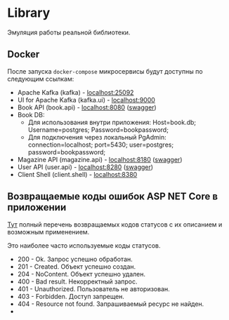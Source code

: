 # Library

Эмуляция работы реальной библиотеки.

## Docker

После запуска `docker-compose` микросервисы будут доступны по следующим ссылкам:
+ Apache Kafka (kafka) - [localhost:25092](http://localhost:25092)
+ UI for Apache Kafka (kafka.ui) - [localhost:9000](http://localhost:9000)
+ Book API (book.api) - [localhost:8080](http://localhost:8080) ([swagger](http://localhost:8080/swagger/index.html))
+ Book DB:
	- Для использования внутри приложения: Host=book.db; Username=postgres; Password=bookpassword;
	- Для подключения через локальный PgAdmin: connection=localhost; port=5430; user=postgres; password=bookpassword;
+ Magazine API (magazine.api) - [localhost:8180](http://localhost:8180) ([swagger](http://localhost:8180/swagger/index.html))
+ User API (user.api) - [localhost:8280](http://localhost:8280) ([swagger](http://localhost:8280/swagger/index.html))
+ Client Shell (client.shell) - [localhost:8380](http://localhost:8380)

## Возвращаемые коды ошибок ASP NET Core в приложении

[Тут](https://secure.wphackedhelp.com/blog/http-status-codes/) полный перечень возвращаемых кодов статусов с их описанием и возможным применением.

Это наиболее часто используемые коды статусов.
+ 200 - Ok. Запрос успешно обработан.
+ 201 - Created. Объект успешно создан.
+ 204 - NoContent. Объект успешно удален.
+ 400 - Bad result. Некорректный запрос.
+ 401 - Unauthorized. Пользователь не авторизован.
+ 403 - Forbidden. Доступ запрещен.
+ 404 - Resource not found. Запрашиваемый ресурс не найден.
+ 

